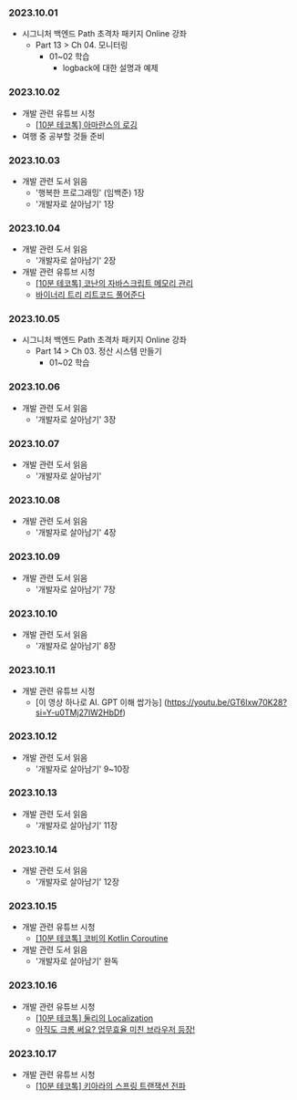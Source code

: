 ### 2023.10.01
- 시그니처 백엔드 Path 초격차 패키지 Online 강좌
  - Part 13 > Ch 04. 모니터링
    - 01~02 학습
      - logback에 대한 설명과 예제

### 2023.10.02
- 개발 관련 유튜브 시청
    - [[10분 테코톡] 아마란스의 로깅](https://youtu.be/X_iE36En9F4?si=kmVHGppEpC70wfra)
- 여행 중 공부할 것들 준비

### 2023.10.03
- 개발 관련 도서 읽음
  - '행복한 프로그래밍' (임백준) 1장
  - '개발자로 살아남기' 1장

### 2023.10.04
- 개발 관련 도서 읽음
  - '개발자로 살아남기' 2장
- 개발 관련 유튜브 시청
  - [[10분 테코톡] 코난의 자바스크립트 메모리 관리](https://youtu.be/1BoJZqxFYfQ?si=apIdSdTdJ-qJ0nsi)
  - [바이너리 트리 리트코드 풀어준다](https://youtu.be/OaCtvpXY5vU?si=3Cf_XvOoyCZaCibN)

### 2023.10.05
- 시그니처 백엔드 Path 초격차 패키지 Online 강좌
  - Part 14 > Ch 03. 정산 시스템 만들기
    - 01~02 학습

### 2023.10.06
- 개발 관련 도서 읽음
  - '개발자로 살아남기' 3장

### 2023.10.07
- 개발 관련 도서 읽음
  - '개발자로 살아남기'

### 2023.10.08
- 개발 관련 도서 읽음
  - '개발자로 살아남기' 4장

### 2023.10.09
- 개발 관련 도서 읽음
  - '개발자로 살아남기' 7장

### 2023.10.10
- 개발 관련 도서 읽음
  - '개발자로 살아남기' 8장

### 2023.10.11
- 개발 관련 유튜브 시청
  - [이 영상 하나로 AI. GPT 이해 쌉가능] (https://youtu.be/GT6lxw70K28?si=Y-u0TMj27IW2HbDf)

### 2023.10.12
- 개발 관련 도서 읽음
  - '개발자로 살아남기' 9~10장

### 2023.10.13
- 개발 관련 도서 읽음
  - '개발자로 살아남기' 11장

### 2023.10.14
- 개발 관련 도서 읽음
  - '개발자로 살아남기' 12장

### 2023.10.15
- 개발 관련 유튜브 시청
  - [[10분 테코톡] 코비의 Kotlin Coroutine](https://youtu.be/PaGOJ3887Js?si=g-o_xfUCkcTKM0LK)
- 개발 관련 도서 읽음
  - '개발자로 살아남기' 완독

### 2023.10.16
- 개발 관련 유튜브 시청
  - [[10분 테코톡] 둘리의 Localization](https://youtu.be/pXb1viEtEsE?si=uqUwRfNzinDpCHRH)
  - [아직도 크롬 써요? 업무효율 미친 브라우저 등장!](https://youtu.be/TffkMbgsE2E?si=_xb7j3krMlaqiR_o)

### 2023.10.17
- 개발 관련 유튜브 시청
  - [[10분 테코톡] 키아라의 스프링 트랜잭션 전파](https://youtu.be/b0s9RzKyHN0?si=UjClU_4pY0qWEvtO)
